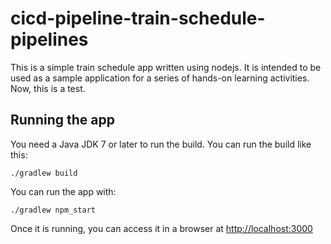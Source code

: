 # cicd-pipeline-train-schedule-pipelines

This is a simple train schedule app written using nodejs. It is intended to be used as a sample application for a series of hands-on learning activities.
Now, this is a test. 

## Running the app

You need a Java JDK 7 or later to run the build. You can run the build like this:

    ./gradlew build

You can run the app with:

    ./gradlew npm_start

Once it is running, you can access it in a browser at [http://localhost:3000](http://localhost:3000)
